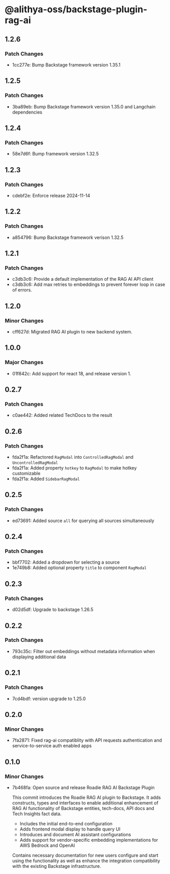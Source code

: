 # @alithya-oss/backstage-plugin-rag-ai

## 1.2.6

### Patch Changes

- 1cc277e: Bump Backstage framework version 1.35.1

## 1.2.5

### Patch Changes

- 3ba89eb: Bump Backstage framework version 1.35.0 and Langchain dependencies

## 1.2.4

### Patch Changes

- 58e7d6f: Bump framework version 1.32.5

## 1.2.3

### Patch Changes

- cdebf2e: Enforce release 2024-11-14

## 1.2.2

### Patch Changes

- a854796: Bump Backstage framework verison 1.32.5

## 1.2.1

### Patch Changes

- c3db3c6: Provide a default implementation of the RAG AI API client
- c3db3c6: Add max retries to embeddings to prevent forever loop in case of errors.

## 1.2.0

### Minor Changes

- cff627d: Migrated RAG AI plugin to new backend system.

## 1.0.0

### Major Changes

- 01f842c: Add support for react 18, and release version 1.

## 0.2.7

### Patch Changes

- c0ae442: Added related TechDocs to the result

## 0.2.6

### Patch Changes

- fda2f1a: Refactored `RagModal` into `ControlledRagModal` and `UncontrolledRagModal`
- fda2f1a: Added property `hotkey` to `RagModal` to make hotkey customizable
- fda2f1a: Added `SidebarRagModal`

## 0.2.5

### Patch Changes

- ed73691: Added source `all` for querying all sources simultaneously

## 0.2.4

### Patch Changes

- bbf7702: Added a dropdown for selecting a source
- 1e749b8: Added optional property `title` to component `RagModal`

## 0.2.3

### Patch Changes

- d02d5df: Upgrade to backstage 1.26.5

## 0.2.2

### Patch Changes

- 793c35c: Filter out embeddings without metadata information when displaying additional data

## 0.2.1

### Patch Changes

- 7cd4bdf: version upgrade to 1.25.0

## 0.2.0

### Minor Changes

- 7fa2871: Fixed rag-ai compatiblity with API requests authentication and service-to-service auth enabled apps

## 0.1.0

### Minor Changes

- 7b468fa: Open source and release Roadie RAG AI Backstage Plugin

  This commit introduces the Roadie RAG AI plugin to Backstage. It adds constructs, types and interfaces to enable additional enhancement of RAG AI functionality of Backstage entities, tech-docs, API docs and Tech Insights fact data.

  - Includes the initial end-to-end configuration
  - Adds frontend modal display to handle query UI
  - Introduces and document AI assistant configurations
  - Adds support for vendor-specific embedding implementations for AWS Bedrock and OpenAI

  Contains necessary documentation for new users configure and start using the functionality as well as enhance the integration compatibility with the existing Backstage infrastructure.
